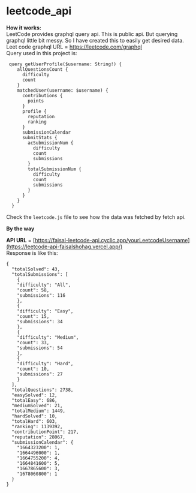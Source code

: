 # leetcode_api
**How it works:**<br>
LeetCode provides graphql query api. This is public api. But querying graphql little bit messy. So I have created this to easily get desired data.
Leet code graphql URL = https://leetcode.com/graphql
<br>Query used in this project is:
```
 query getUserProfile($username: String!) {
    allQuestionsCount {
      difficulty
      count
    }
    matchedUser(username: $username) {
      contributions {
        points
      }
      profile {
        reputation
        ranking
      }
      submissionCalendar
      submitStats {
        acSubmissionNum {
          difficulty
          count
          submissions
        }
        totalSubmissionNum {
          difficulty
          count
          submissions
        }
      }
    }
  }
```
Check the `leetcode.js` file to see how the data was fetched by fetch api.

**By the way**

**API URL** = [https://faisal-leetcode-api.cyclic.app/yourLeetcodeUsername](https://leetcode-api-faisalshohag.vercel.app/) <br>
Response is like this:
```
{
  "totalSolved": 43,
  "totalSubmissions": [
    {
    "difficulty": "All",
    "count": 58,
    "submissions": 116
    },
    {
    "difficulty": "Easy",
    "count": 15,
    "submissions": 34
    },
    {
    "difficulty": "Medium",
    "count": 33,
    "submissions": 54
    },
    {
    "difficulty": "Hard",
    "count": 10,
    "submissions": 27
    }
  ],
  "totalQuestions": 2738,
  "easySolved": 12,
  "totalEasy": 686,
  "mediumSolved": 21,
  "totalMedium": 1449,
  "hardSolved": 10,
  "totalHard": 603,
  "ranking": 1139392,
  "contributionPoint": 217,
  "reputation": 28067,
  "submissionCalendar": {
    "1664323200": 1,
    "1664496000": 1,
    "1664755200": 4,
    "1664841600": 5,
    "1667865600": 3,
    "1678060800": 1
  }
}
```
